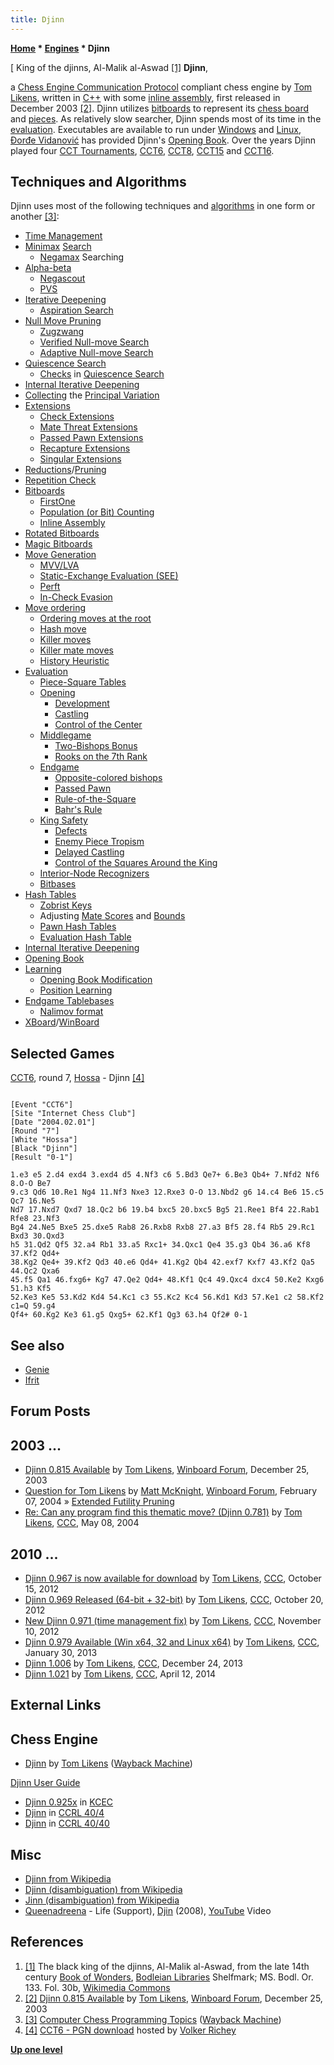```yaml
---
title: Djinn
---
```

**[Home](Home "Home") * [Engines](Engines "Engines") * Djinn**

\[ King of the djinns, Al-Malik al-Aswad <a id="cite-note-1" href="#cite-ref-1">[1]</a>
**Djinn**,

a [Chess Engine Communication Protocol](Chess_Engine_Communication_Protocol "Chess Engine Communication Protocol") compliant chess engine by [Tom Likens](Tom_Likens "Tom Likens"), written in [C++](Cpp "Cpp") with some [inline assembly](Assembly#InlineAssembly "Assembly"), first released in December 2003 <a id="cite-note-2" href="#cite-ref-2">[2]</a>.
Djinn utilizes [bitboards](Bitboards "Bitboards") to represent its [chess board](Chessboard "Chessboard") and [pieces](Pieces "Pieces").
As relatively slow searcher, Djinn spends most of its time in the [evaluation](Evaluation "Evaluation"). Executables are available to run under [Windows](Windows "Windows") and [Linux](Linux "Linux"), [Đorđe Vidanović](%C4%90or%C4%91e_Vidanovi%C4%87 "Đorđe Vidanović") has provided Djinn's [Opening Book](Opening_Book "Opening Book").
Over the years Djinn played four [CCT Tournaments](CCT_Tournaments "CCT Tournaments"), [CCT6](CCT6 "CCT6"), [CCT8](CCT8 "CCT8"), [CCT15](CCT15 "CCT15") and [CCT16](CCT16 "CCT16").

## Techniques and Algorithms

Djinn uses most of the following techniques and [algorithms](Algorithms "Algorithms") in one form or another <a id="cite-note-3" href="#cite-ref-3">[3]</a>:

- [Time Management](Time_Management "Time Management")
- [Minimax](Minimax "Minimax") [Search](Search "Search")
  - [Negamax](Negamax "Negamax") Searching
- [Alpha-beta](Alpha-Beta "Alpha-Beta")
  - [Negascout](NegaScout "NegaScout")
  - [PVS](Principal_Variation_Search "Principal Variation Search")
- [Iterative Deepening](Iterative_Deepening "Iterative Deepening")
  - [Aspiration Search](Aspiration_Windows "Aspiration Windows")
- [Null Move Pruning](Null_Move_Pruning "Null Move Pruning")
  - [Zugzwang](Zugzwang "Zugzwang")
  - [Verified Null-move Search](Null_Move_Pruning#ZugzwangVerification "Null Move Pruning")
  - [Adaptive Null-move Search](Null_Move_Pruning#AdaptiveNullMovePruning "Null Move Pruning")
- [Quiescence Search](Quiescence_Search "Quiescence Search")
  - [Checks](Quiescence_Search#Checks "Quiescence Search") in [Quiescence Search](Quiescence_Search "Quiescence Search")
- [Internal Iterative Deepening](Internal_Iterative_Deepening "Internal Iterative Deepening")
- [Collecting](Principal_Variation#CollectionDuringSearch "Principal Variation") the [Principal Variation](Principal_Variation "Principal Variation")
- [Extensions](Extensions "Extensions")
  - [Check Extensions](Check_Extensions "Check Extensions")
  - [Mate Threat Extensions](Mate_Threat_Extensions "Mate Threat Extensions")
  - [Passed Pawn Extensions](Passed_Pawn_Extensions "Passed Pawn Extensions")
  - [Recapture Extensions](Recapture_Extensions "Recapture Extensions")
  - [Singular Extensions](Singular_Extensions "Singular Extensions")
- [Reductions](Reductions "Reductions")/[Pruning](Pruning "Pruning")
- [Repetition Check](Repetitions "Repetitions")
- [Bitboards](Bitboards "Bitboards")
  - [FirstOne](BitScan "BitScan")
  - [Population (or Bit) Counting](Population_Count "Population Count")
  - [Inline Assembly](Assembly#InlineAssembly "Assembly")
- [Rotated Bitboards](Rotated_Bitboards "Rotated Bitboards")
- [Magic Bitboards](Magic_Bitboards "Magic Bitboards")
- [Move Generation](Move_Generation "Move Generation")
  - [MVV/LVA](MVV-LVA "MVV-LVA")
  - [Static-Exchange Evaluation (SEE)](Static_Exchange_Evaluation "Static Exchange Evaluation")
  - [Perft](Perft "Perft")
  - [In-Check Evasion](Check "Check")
- [Move ordering](Move_Ordering "Move Ordering")
  - [Ordering moves at the root](Move_Ordering#Root "Move Ordering")
  - [Hash move](Hash_Move "Hash Move")
  - [Killer moves](Killer_Move "Killer Move")
  - [Killer mate moves](Mate_Killers "Mate Killers")
  - [History Heuristic](History_Heuristic "History Heuristic")
- [Evaluation](Evaluation "Evaluation")
  - [Piece-Square Tables](Piece-Square_Tables "Piece-Square Tables")
  - [Opening](Opening "Opening")
    - [Development](Development "Development")
    - [Castling](Castling "Castling")
    - [Control of the Center](Center_Control "Center Control")
  - [Middlegame](Middlegame "Middlegame")
    - [Two-Bishops Bonus](Bishop_Pair "Bishop Pair")
    - [Rooks on the 7th Rank](Rook_on_Seventh "Rook on Seventh")
  - [Endgame](Endgame "Endgame")
    - [Opposite-colored bishops](Bishops_of_Opposite_Colors "Bishops of Opposite Colors")
    - [Passed Pawn](Passed_Pawn "Passed Pawn")
    - [Rule-of-the-Square](Rule_of_the_Square "Rule of the Square")
    - [Bahr's Rule](index.php?title=Bahr%27s_Rule&action=edit&redlink=1 "Bahr's Rule (page does not exist)")
  - [King Safety](King_Safety "King Safety")
    - [Defects](King_Safety#PawnShield "King Safety")
    - [Enemy Piece Tropism](King_Safety#KingTropism "King Safety")
    - [Delayed Castling](Castling "Castling")
    - [Control of the Squares Around the King](King_Safety#SquareControl "King Safety")
  - [Interior-Node Recognizers](Interior_Node_Recognizer "Interior Node Recognizer")
  - [Bitbases](Endgame_Bitbases "Endgame Bitbases")
- [Hash Tables](Transposition_Table "Transposition Table")
  - [Zobrist Keys](Zobrist_Hashing "Zobrist Hashing")
  - Adjusting [Mate Scores](Score#MateScores "Score") and [Bounds](Bound "Bound")
  - [Pawn Hash Tables](Pawn_Hash_Table "Pawn Hash Table")
  - [Evaluation Hash Table](Evaluation_Hash_Table "Evaluation Hash Table")
- [Internal Iterative Deepening](Internal_Iterative_Deepening "Internal Iterative Deepening")
- [Opening Book](Opening_Book "Opening Book")
- [Learning](Learning "Learning")
  - [Opening Book Modification](Book_Learning "Book Learning")
  - [Position Learning](Persistent_Hash_Table "Persistent Hash Table")
- [Endgame Tablebases](Endgame_Tablebases "Endgame Tablebases")
  - [Nalimov format](Nalimov_Tablebases "Nalimov Tablebases")
- [XBoard](XBoard "XBoard")/[WinBoard](WinBoard "WinBoard")

## Selected Games

[CCT6](CCT6 "CCT6"), round 7, [Hossa](Hossa "Hossa") - Djinn <a id="cite-note-4" href="#cite-ref-4">[4]</a>

```

[Event "CCT6"]
[Site "Internet Chess Club"]
[Date "2004.02.01"]
[Round "7"]
[White "Hossa"]
[Black "Djinn"]
[Result "0-1"]

1.e3 e5 2.d4 exd4 3.exd4 d5 4.Nf3 c6 5.Bd3 Qe7+ 6.Be3 Qb4+ 7.Nfd2 Nf6 8.O-O Be7 
9.c3 Qd6 10.Re1 Ng4 11.Nf3 Nxe3 12.Rxe3 O-O 13.Nbd2 g6 14.c4 Be6 15.c5 Qc7 16.Ne5 
Nd7 17.Nxd7 Qxd7 18.Qc2 b6 19.b4 bxc5 20.bxc5 Bg5 21.Ree1 Bf4 22.Rab1 Rfe8 23.Nf3 
Bg4 24.Ne5 Bxe5 25.dxe5 Rab8 26.Rxb8 Rxb8 27.a3 Bf5 28.f4 Rb5 29.Rc1 Bxd3 30.Qxd3 
h5 31.Qd2 Qf5 32.a4 Rb1 33.a5 Rxc1+ 34.Qxc1 Qe4 35.g3 Qb4 36.a6 Kf8 37.Kf2 Qd4+ 
38.Kg2 Qe4+ 39.Kf2 Qd3 40.e6 Qd4+ 41.Kg2 Qb4 42.exf7 Kxf7 43.Kf2 Qa5 44.Qc2 Qxa6 
45.f5 Qa1 46.fxg6+ Kg7 47.Qe2 Qd4+ 48.Kf1 Qc4 49.Qxc4 dxc4 50.Ke2 Kxg6 51.h3 Kf5 
52.Ke3 Ke5 53.Kd2 Kd4 54.Kc1 c3 55.Kc2 Kc4 56.Kd1 Kd3 57.Ke1 c2 58.Kf2 c1=Q 59.g4
Qf4+ 60.Kg2 Ke3 61.g5 Qxg5+ 62.Kf1 Qg3 63.h4 Qf2# 0-1

```

## See also

- [Genie](Genie "Genie")
- [Ifrit](Ifrit "Ifrit")

## Forum Posts

## 2003 ...

- [Djinn 0.815 Available](http://www.open-aurec.com/wbforum/viewtopic.php?f=18&t=45757) by [Tom Likens](Tom_Likens "Tom Likens"), [Winboard Forum](Computer_Chess_Forums "Computer Chess Forums"), December 25, 2003
- [Question for Tom Likens](http://www.open-aurec.com/wbforum/viewtopic.php?f=18&t=46383) by [Matt McKnight](Matt_McKnight "Matt McKnight"), [Winboard Forum](Computer_Chess_Forums "Computer Chess Forums"), February 07, 2004 » [Extended Futility Pruning](Futility_Pruning#Extendedfutilitypruning "Futility Pruning")
- [Re: Can any program find this thematic move? (Djinn 0.781)](https://www.stmintz.com/ccc/index.php?id=364245) by [Tom Likens](Tom_Likens "Tom Likens"), [CCC](CCC "CCC"), May 08, 2004

## 2010 ...

- [Djinn 0.967 is now available for download](http://www.talkchess.com/forum/viewtopic.php?t=45572) by [Tom Likens](Tom_Likens "Tom Likens"), [CCC](CCC "CCC"), October 15, 2012
- [Djinn 0.969 Released (64-bit + 32-bit)](http://www.talkchess.com/forum/viewtopic.php?t=45662) by [Tom Likens](Tom_Likens "Tom Likens"), [CCC](CCC "CCC"), October 20, 2012
- [New Djinn 0.971 (time management fix)](http://www.talkchess.com/forum/viewtopic.php?t=45928) by [Tom Likens](Tom_Likens "Tom Likens"), [CCC](CCC "CCC"), November 10, 2012
- [Djinn 0.979 Available (Win x64, 32 and Linux x64)](http://www.talkchess.com/forum/viewtopic.php?t=47046) by [Tom Likens](Tom_Likens "Tom Likens"), [CCC](CCC "CCC"), January 30, 2013
- [Djinn 1.006](http://www.talkchess.com/forum/viewtopic.php?t=50618) by [Tom Likens](Tom_Likens "Tom Likens"), [CCC](CCC "CCC"), December 24, 2013
- [Djinn 1.021](http://www.talkchess.com/forum/viewtopic.php?t=51972) by [Tom Likens](Tom_Likens "Tom Likens"), [CCC](CCC "CCC"), April 12, 2014

## External Links

## Chess Engine

- [Djinn](https://web.archive.org/web/20180112023028/http://webpages.charter.net/tlikens/index.html) by [Tom Likens](Tom_Likens "Tom Likens") ([Wayback Machine](https://en.wikipedia.org/wiki/Wayback_Machine))

[Djinn User Guide](https://web.archive.org/web/20161231040908/http://webpages.charter.net/tlikens/docs/Users_guide.html)

- [Djinn 0.925x](http://kirill-kryukov.com/chess/kcec/cgi/engine_details.cgi?print=Details&each_game=1&eng=Djinn%200.925x) in [KCEC](KCEC "KCEC")
- [Djinn](http://www.computerchess.org.uk/ccrl/404/cgi/compare_engines.cgi?family=Djinn&print=Rating+list&print=Results+table&print=LOS+table&print=Ponder+hit+table&print=Eval+difference+table&print=Comopp+gamenum+table&print=Overlap+table&print=Score+with+common+opponents) in [CCRL 40/4](CCRL "CCRL")
- [Djinn](http://www.computerchess.org.uk/ccrl/4040/cgi/compare_engines.cgi?family=Djinn&print=Rating+list&print=Results+table&print=LOS+table&print=Ponder+hit+table&print=Eval+difference+table&print=Comopp+gamenum+table&print=Overlap+table&print=Score+with+common+opponents) in [CCRL 40/40](CCRL "CCRL")

## Misc

- [Djinn from Wikipedia](https://en.wikipedia.org/wiki/Jinn)
- [Djinn (disambiguation) from Wikipedia](https://en.wikipedia.org/wiki/Djinn_%28disambiguation%29)
- [Jinn (disambiguation) from Wikipedia](https://en.wikipedia.org/wiki/Jinn_%28disambiguation%29)
- [Queenadreena](Category:Queenadreena "Category:Queenadreena") - Life (Support), [Djin](<https://en.wikipedia.org/wiki/Djin_(album)>) (2008), [YouTube](https://en.wikipedia.org/wiki/YouTube) Video

## References

1. <a id="cite-ref-1" href="#cite-note-1">[1]</a> The black king of the djinns, Al-Malik al-Aswad, from the late 14th century [Book of Wonders](https://en.wikipedia.org/wiki/Book_of_Wonders), [Bodleian Libraries](https://en.wikipedia.org/wiki/Bodleian_Libraries) Shelfmark; MS. Bodl. Or. 133. Fol. 30b, [Wikimedia Commons](https://en.wikipedia.org/wiki/Wikimedia_Commons)
1. <a id="cite-ref-2" href="#cite-note-2">[2]</a> [Djinn 0.815 Available](http://www.open-aurec.com/wbforum/viewtopic.php?f=18&t=45757) by [Tom Likens](Tom_Likens "Tom Likens"), [Winboard Forum](Computer_Chess_Forums "Computer Chess Forums"), December 25, 2003
1. <a id="cite-ref-3" href="#cite-note-3">[3]</a> [Computer Chess Programming Topics](https://web.archive.org/web/20180220175920/http://webpages.charter.net/tlikens/tech.html) ([Wayback Machine](https://en.wikipedia.org/wiki/Wayback_Machine))
1. <a id="cite-ref-4" href="#cite-note-4">[4]</a> [CCT6 - PGN download](http://www.vrichey.de/cct6/) hosted by [Volker Richey](index.php?title=Volker_Richey&action=edit&redlink=1 "Volker Richey (page does not exist)")

**[Up one level](Engines "Engines")**


